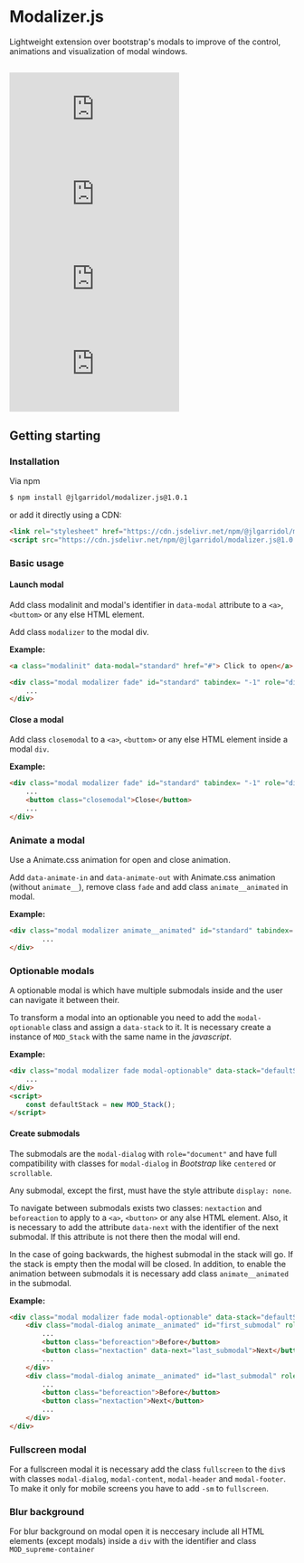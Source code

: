 Modalizer.js
==

Lightweight extension over bootstrap's modals to improve of the control, animations and visualization of modal windows.

![GitHub](https://img.shields.io/github/license/jlgarridol/modalizer.js?style=flat) [![GitHub release (latest SemVer)](https://img.shields.io/github/v/release/jlgarridol/modalizer.js?style=flat)](https://github.com/jlgarridol/modalizer.js/releases) ![GitHub file size in bytes](https://img.shields.io/github/size/jlgarridol/modalizer.js/dist/js/modalizer.min.js?color=f7df1e&label=size&logo=javascript&style=flat) ![GitHub file size in bytes](https://img.shields.io/github/size/jlgarridol/modalizer.js/dist/css/modalizer.min.css?color=036fb8&label=size&logo=css3&logoColor=036fb8&style=flat) 
---
Getting starting
--
### Installation
Via npm
```bash
$ npm install @jlgarridol/modalizer.js@1.0.1
```
or add it directly using a CDN:
```html
<link rel="stylesheet" href="https://cdn.jsdelivr.net/npm/@jlgarridol/modalizer.js@1.0.1/dist/css/modalizer.min.css">
<script src="https://cdn.jsdelivr.net/npm/@jlgarridol/modalizer.js@1.0.1/dist/js/modalizer.min.js"></script>
```

### Basic usage
#### Launch modal
Add class modalinit and modal's identifier in ```data-modal``` attribute to a ```<a>```, ```<buttom>``` or any else HTML element.

Add class ```modalizer``` to the modal div.

**Example:**
```html
<a class="modalinit" data-modal="standard" href="#"> Click to open</a>

<div class="modal modalizer fade" id="standard" tabindex= "-1" role="dialog">
    ...
</div>
```

#### Close a modal
Add class ```closemodal``` to a ```<a>```, ```<buttom>``` or any else HTML element inside a modal ```div```.

**Example:**
```html
<div class="modal modalizer fade" id="standard" tabindex= "-1" role="dialog">
    ...
    <button class="closemodal">Close</button>
    ...
</div>
```

### Animate a modal

Use a Animate.css animation for open and close animation.

Add ```data-animate-in``` and ```data-animate-out``` with Animate.css animation (without ```animate__```), remove class ```fade``` and add class ```animate__animated``` in modal.

**Example:**
```html
<div class="modal modalizer animate__animated" id="standard" tabindex= "-1" role="dialog" data-animate-in="zoomIn" data-animate-out="zoomOut">
        ...
</div>
```

### Optionable modals
A optionable modal is which have multiple submodals inside and the user can navigate it between their.

To transform a modal into an optionable you need to add the ```modal-optionable``` class and assign a ```data-stack``` to it.
It is necessary create a instance of ```MOD_Stack``` with the same name in the *javascript*.

**Example:**
```html
<div class="modal modalizer fade modal-optionable" data-stack="defaultStack" id="standard" tabindex= "-1" role="dialog">
    ...
</div>
<script>
    const defaultStack = new MOD_Stack();
</script>
```

#### Create submodals

The submodals are the ```modal-dialog``` with ```role="document"``` and have full compatibility with classes for ```modal-dialog``` in *Bootstrap* like ```centered``` or ```scrollable```.

Any submodal, except the first, must have the style attribute ```display: none```.

To navigate between submodals exists two classes: ```nextaction``` and ```beforeaction``` to apply to a ```<a>```, ```<button>``` or any alse HTML element.
Also, it is necessary to add the attribute ```data-next``` with the identifier of the next submodal. If this attribute is not there then the modal will end.

In the case of going backwards, the highest submodal in the stack will go. If the stack is empty then the modal will be closed.
In addition, to enable the animation between submodals it is necessary add class ```animate__animated``` in the submodal.

**Example:**
```html
<div class="modal modalizer fade modal-optionable" data-stack="defaultStack" id="standard" tabindex= "-1" role="dialog">
    <div class="modal-dialog animate__animated" id="first_submodal" role="document">
        ...
        <button class="beforeaction">Before</button>
        <button class="nextaction" data-next="last_submodal">Next</button>
        ...
    </div>
    <div class="modal-dialog animate__animated" id="last_submodal" role="document" style="display: none">
        ...
        <button class="beforeaction">Before</button>
        <button class="nextaction">Next</button>
        ...
    </div>
</div>
```

### Fullscreen modal
For a fullscreen modal it is necessary add the class ```fullscreen``` to the ```div```s with classes ```modal-dialog```, ```modal-content```, ```modal-header``` and ```modal-footer```. To make it only for mobile screens you have to add ```-sm``` to ```fullscreen```.

### Blur background
For blur background on modal open it is neccesary include all HTML elements (except modals) inside a ```div``` with the identifier and class ```MOD_supreme-container```
